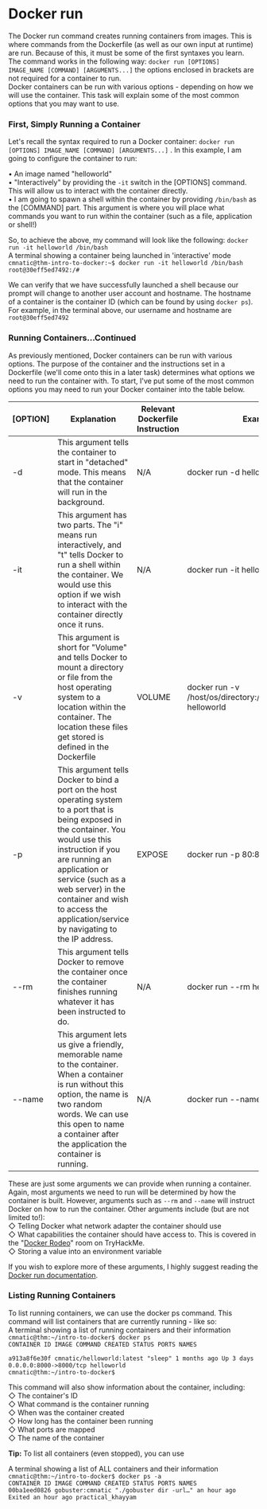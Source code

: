 # Docker run

The Docker run command creates running containers from images. This is where commands from the Dockerfile (as well as our own input at runtime) are run. Because of this, it must be some of the first syntaxes you learn.\
The command works in the following way: `docker run [OPTIONS] IMAGE_NAME [COMMAND] [ARGUMENTS...]` the options enclosed in brackets are not required for a container to run.\
Docker containers can be run with various options - depending on how we will use the container. This task will explain some of the most common options that you may want to use.

### First, Simply Running a Container

Let's recall the syntax required to run a Docker container: `docker run [OPTIONS] IMAGE_NAME [COMMAND] [ARGUMENTS...]` . In this example, I am going to configure the container to run:

• An image named "helloworld"\
• "Interactively" by providing the `-it` switch in the \[OPTIONS] command. This will allow us to interact with the container directly.\
• I am going to spawn a shell within the container by providing `/bin/bash` as the \[COMMAND] part. This argument is where you will place what commands you want to run within the container (such as a file, application or shell!)

So, to achieve the above, my command will look like the following: `docker run -it helloworld /bin/bash`\
A terminal showing a container being launched in 'interactive' mode\
`cmnatic@thm-intro-to-docker:~$ docker run -it helloworld /bin/bash`\
`root@30eff5ed7492:/#`

We can verify that we have successfully launched a shell because our prompt will change to another user account and hostname. The hostname of a container is the container ID (which can be found by using `docker ps`). For example, in the terminal above, our username and hostname are `root@30eff5ed7492`

### Running Containers...Continued

As previously mentioned, Docker containers can be run with various options. The purpose of the container and the instructions set in a Dockerfile (we'll come onto this in a later task) determines what options we need to run the container with. To start, I've put some of the most common options you may need to run your Docker container into the table below.

| \[OPTION] | Explanation                                                                                                                                                                                                                                                                                                              | Relevant Dockerfile Instruction | Example                                                          |
| --------- | ------------------------------------------------------------------------------------------------------------------------------------------------------------------------------------------------------------------------------------------------------------------------------------------------------------------------ | ------------------------------- | ---------------------------------------------------------------- |
| -d        | This argument tells the container to start in "detached" mode. This means that the container will run in the background.                                                                                                                                                                                                 | N/A                             | docker run -d helloworld                                         |
| -it       | This argument has two parts. The "i" means run interactively, and "t" tells Docker to run a shell within the container. We would use this option if we wish to interact with the container directly once it runs.                                                                                                        | N/A                             | docker run -it helloworld                                        |
| -v        | This argument is short for "Volume" and tells Docker to mount a directory or file from the host operating system to a location within the container. The location these files get stored is defined in the Dockerfile                                                                                                    | VOLUME                          | docker run -v /host/os/directory:/container/directory helloworld |
| -p        | This argument tells Docker to bind a port on the host operating system to a port that is being exposed in the container. You would use this instruction if you are running an application or service (such as a web server) in the container and wish to access the application/service by navigating to the IP address. | EXPOSE                          | docker run -p 80:80 webserver                                    |
| --rm      | This argument tells Docker to remove the container once the container finishes running whatever it has been instructed to do.                                                                                                                                                                                            | N/A                             | docker run --rm helloworld                                       |
| --name    | This argument lets us give a friendly, memorable name to the container. When a container is run without this option, the name is two random words. We can use this open to name a container after the application the container is running.                                                                              | N/A                             | docker run --name helloworld                                     |

These are just some arguments we can provide when running a container. Again, most arguments we need to run will be determined by how the container is built. However, arguments such as `--rm` and `--name` will instruct Docker on how to run the container. Other arguments include (but are not limited to!):\
◇ Telling Docker what network adapter the container should use\
◇ What capabilities the container should have access to. This is covered in the "[Docker Rodeo](https://tryhackme.com/room/dockerrodeo)" room on TryHackMe.\
◇ Storing a value into an environment variable

If you wish to explore more of these arguments, I highly suggest reading the [Docker run documentation](https://docs.docker.com/engine/reference/run/).

### Listing Running Containers

To list running containers, we can use the docker ps command. This command will list containers that are currently running - like so:\
A terminal showing a list of running containers and their information\
`cmnatic@thm:~/intro-to-docker$ docker ps`\
`CONTAINER ID IMAGE COMMAND CREATED STATUS PORTS NAMES`

`a913a8f6e30f cmnatic/helloworld:latest "sleep" 1 months ago Up 3 days 0.0.0.0:8000->8000/tcp helloworld`\
`cmnatic@thm:~/intro-to-docker$`

This command will also show information about the container, including:\
◇ The container's ID\
◇ What command is the container running\
◇ When was the container created\
◇ How long has the container been running\
◇ What ports are mapped\
◇ The name of the container

**Tip:** To list all containers (even stopped), you can use

A terminal showing a list of ALL containers and their information\
`cmnatic@thm:~/intro-to-docker$ docker ps -a`\
`CONTAINER ID IMAGE COMMAND CREATED STATUS PORTS NAMES`\
`00ba1eed0826 gobuster:cmnatic "./gobuster dir -url…" an hour ago Exited an hour ago practical_khayyam`
